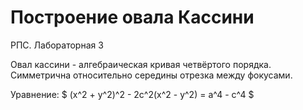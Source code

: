 # Построение овала Кассини
РПС. Лабораторная 3

Овал кассини - алгебраическая кривая четвёртого порядка. Симметрична относительно середины отрезка между фокусами.

Уравнение: $ (x^2 + y^2)^2 - 2c^2(x^2 - y^2) = a^4 - c^4 $

